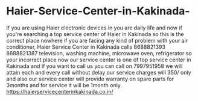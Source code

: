 # Haier-Service-Center-in-Kakinada-
If you are using Haier electronic devices in you are daily life and now if you're searching a top service center of Haier in Kakinada so this is the correct place nowhere if you are facing any kind of problem with your air conditioner, Haier Service Center in Kakinada  calls 8688821393 8688821387  television, washing machine, microwave oven, refrigerator so your incorrect place now our service center is one of top service center in Kakinada and if you want to call us you can call on 7997951958 we will attain each and every call without delay our service charges will 350/ only and also our service center will provide warranty on spare parts for 3months and for service it will be 1month only. https://haierservicecenterinkakinada.co.in/ 
